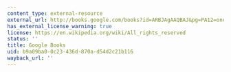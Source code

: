 ```yaml
---
content_type: external-resource
external_url: http://books.google.com/books?id=ARBJAgAAQBAJ&pg=PA12=onepage
has_external_license_warning: true
license: https://en.wikipedia.org/wiki/All_rights_reserved
status: ''
title: Google Books
uid: b9a09ba0-0c23-436d-870a-d54d2c21b116
wayback_url: ''
---
```

